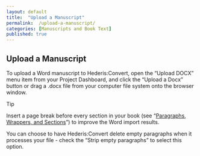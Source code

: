 ```yaml
---
layout: default
title:  "Upload a Manuscript"
permalink:  /upload-a-manuscript/
categories: [Manuscripts and Book Text]
published: true
---
```


<section data-type="chapter" class="hsecchapter" data-hederis-type="hsecchapter" id="upload-a-manuscript" data-pi-attrs="id: upload-a-manuscript"><h1 data-hederis-type="hblkchaptitle" class="hblkchaptitle" id="pdLCjdIiP">Upload a Manuscript</h1>
    <p class="hblkp" data-hederis-type="hblkp" id="pVzbSEqP4">To upload a Word manuscript to Hederis:Convert, open the &#8220;Upload DOCX&#8221; menu item from your Project Dashboard, and click the &#8220;Upload a Docx&#8221; button or drag a .docx file from your computer file system onto the browser window.</p>
    <aside class="hwprbox box" data-hederis-type="hwprbox" id="ppmmnrcJR" data-type="sidebar"><p class="hblktype" data-hederis-type="hblktype" id="pHcFaBzd7">Tip</p>
    <p class="hblkp" data-hederis-type="hblkp" id="pxa7A2PQA">Insert a page break before every section in your book (see &#8220;<a href="{% post_url 2019-04-01-13-ParagraphsWrappersandSections %}"><span class="Hyperlink">Paragraphs, Wrappers, and Sections</span></a>&#8221;) to improve the Word import results.</p>
    </aside>
    <p class="hblkp" data-hederis-type="hblkp" id="pLSq6a6Sx">You can choose to have Hederis:Convert delete empty paragraphs when it processes your file - check the &#8220;Strip empty paragraphs&#8221; to select this option.</p>
    </section>
    